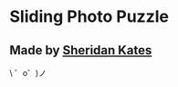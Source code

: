 Sliding Photo Puzzle
=================


Made by [Sheridan Kates](https://glitch.com/@sheridanvk)
-------------------

\ ゜o゜)ノ
